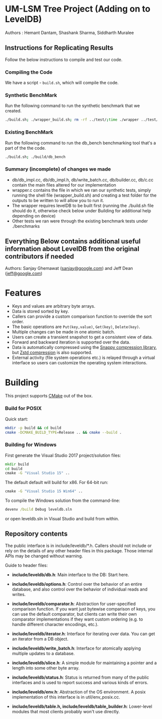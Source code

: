 # UM-LSM Tree Project (Adding on to LevelDB)
Authors : Hemant Dantam, Shashank Sharma, Siddharth Muralee

## Instructions for Replicating Results

Follow the below instructions to compile and test our code.

### Compiling the Code

We have a script - `build.sh`, which will compile the code.

### Synthetic BenchMark

Run the following command to run the synthetic benchmark that we created.

```bash
./build.sh; ./wrapper_build.sh; rm -rf ../test/;time ./wrapper ../test/
```

### Existing BenchMark

Run the following command to run the db_bench benchmarking tool that's a part of the the code.

```bash
./build.sh; ./build/db_bench
```

### Summary (incomplete) of changes we made

  * db/db_impl.cc, db/db_impl.h, db/write_batch.cc, db/builder.cc, db/c.cc contain the main files altered for our implementation
  * wrapper.c contains the file in which we ran our synthetic tests, simply running the shell file (wrapper_build.sh) and creating a test folder for the outputs to be written to will allow you to run it. 
  * The wrapper requires levelDB to be built first (running the ./build.sh file should do it, otherwise check below under Building for additional help depending on device)
  * Other tests we ran were through the existing benchmark tests under ./benchmarks

## Everything Below contains additional useful information about LevelDB from the original contributors if needed

Authors: Sanjay Ghemawat (sanjay@google.com) and Jeff Dean (jeff@google.com)

# Features

  * Keys and values are arbitrary byte arrays.
  * Data is stored sorted by key.
  * Callers can provide a custom comparison function to override the sort order.
  * The basic operations are `Put(key,value)`, `Get(key)`, `Delete(key)`.
  * Multiple changes can be made in one atomic batch.
  * Users can create a transient snapshot to get a consistent view of data.
  * Forward and backward iteration is supported over the data.
  * Data is automatically compressed using the [Snappy compression library](https://google.github.io/snappy/), but [Zstd compression](https://facebook.github.io/zstd/) is also supported.
  * External activity (file system operations etc.) is relayed through a virtual interface so users can customize the operating system interactions.

# Building

This project supports [CMake](https://cmake.org/) out of the box.

### Build for POSIX

Quick start:

```bash
mkdir -p build && cd build
cmake -DCMAKE_BUILD_TYPE=Release .. && cmake --build .
```

### Building for Windows
First generate the Visual Studio 2017 project/solution files:

```cmd
mkdir build
cd build
cmake -G "Visual Studio 15" ..
```
The default default will build for x86. For 64-bit run:

```cmd
cmake -G "Visual Studio 15 Win64" ..
```

To compile the Windows solution from the command-line:

```cmd
devenv /build Debug leveldb.sln
```
or open leveldb.sln in Visual Studio and build from within.


## Repository contents
The public interface is in include/leveldb/*.h.  Callers should not include or
rely on the details of any other header files in this package.  Those
internal APIs may be changed without warning.

Guide to header files:

* **include/leveldb/db.h**: Main interface to the DB: Start here.

* **include/leveldb/options.h**: Control over the behavior of an entire database,
and also control over the behavior of individual reads and writes.

* **include/leveldb/comparator.h**: Abstraction for user-specified comparison function.
If you want just bytewise comparison of keys, you can use the default
comparator, but clients can write their own comparator implementations if they
want custom ordering (e.g. to handle different character encodings, etc.).

* **include/leveldb/iterator.h**: Interface for iterating over data. You can get
an iterator from a DB object.

* **include/leveldb/write_batch.h**: Interface for atomically applying multiple
updates to a database.

* **include/leveldb/slice.h**: A simple module for maintaining a pointer and a
length into some other byte array.

* **include/leveldb/status.h**: Status is returned from many of the public interfaces
and is used to report success and various kinds of errors.

* **include/leveldb/env.h**:
Abstraction of the OS environment.  A posix implementation of this interface is
in util/env_posix.cc.

* **include/leveldb/table.h, include/leveldb/table_builder.h**: Lower-level modules that most
clients probably won't use directly.
